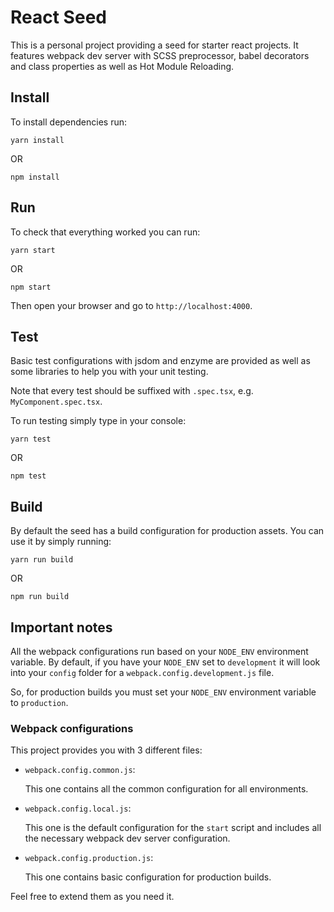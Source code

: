 # React Seed

This is a personal project providing a seed for starter react projects. It features webpack dev server with SCSS preprocessor, babel decorators and class properties as well as Hot Module Reloading.

## Install
To install dependencies run:

`yarn install`

OR

`npm install`

## Run
To check that everything worked you can run:

`yarn start`

OR

`npm start`

Then open your browser and go to `http://localhost:4000`.

## Test
Basic test configurations with jsdom and enzyme are provided as well as some libraries to help you with your unit testing.

Note that every test should be suffixed with `.spec.tsx`, e.g. `MyComponent.spec.tsx`.

To run testing simply type in your console:

`yarn test`

OR

`npm test`

## Build
By default the seed has a build configuration for production assets. You can use it by simply running:

`yarn run build`

OR

`npm run build`

## Important notes
All the webpack configurations run based on your `NODE_ENV` environment variable. By default, if you have your `NODE_ENV` set to `development` it will look into your `config` folder for a `webpack.config.development.js` file.

So, for production builds you must set your `NODE_ENV` environment variable to `production`.

### Webpack configurations
This project provides you with 3 different files:
- `webpack.config.common.js`:

  This one contains all the common configuration for all environments.

- `webpack.config.local.js`:

  This one is the default configuration for the `start` script and includes all the necessary webpack dev server configuration.

- `webpack.config.production.js`:

  This one contains basic configuration for production builds.

Feel free to extend them as you need it.